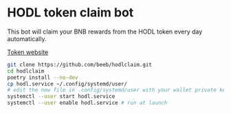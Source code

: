 # HODL token claim bot

This bot will claim your BNB rewards from the HODL token every day automatically.

[Token website](https://hodltoken.net/)

```bash
git clone https://github.com/beeb/hodlclaim.git
cd hodlclaim
poetry install --no-dev
cp hodl.service ~/.config/systemd/user/
# edit the new file in .config/systemd/user with your wallet private key
systemctl --user start hodl.service
systemctl --user enable hodl.service # run at launch
```
